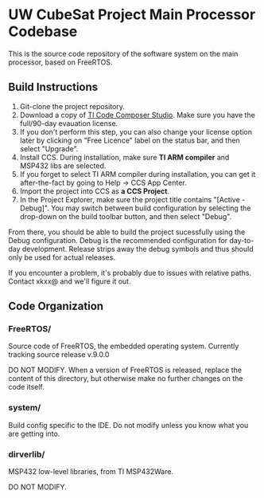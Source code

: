 UW CubeSat Project Main Processor Codebase
==========================================

This is the source code repository of the software system
on the main processor, based on FreeRTOS.

Build Instructions
------------------

1. Git-clone the project repository.
2. Download a copy of [TI Code Composer Studio](http://processors.wiki.ti.com/index.php/Download_CCS). Make sure you have the full/90-day evauation license.
 1. If you don't perform this step, you can also change your license option later by clicking on "Free Licence" label on the status bar, and then select "Upgrade".
3. Install CCS. During installation, make sure **TI ARM compiler** and MSP432 libs are selected.
 1. If you forget to select TI ARM compiler during installation, you can get it after-the-fact by going to Help -> CCS App Center.
4. Import the project into CCS as **a CCS Project**.
5. In the Project Explorer, make sure the project title contains "[Active - Debug]". You may switch between build configuration by selecting the drop-down on the build toolbar button, and then select "Debug".

From there, you should be able to build the project sucessfully
using the Debug configuration. Debug is the recommended configuration for day-to-day development.
Release strips away the debug symbols and thus should only be used for actual releases.

If you encounter a problem, it's probably due to issues with
relative paths. Contact xkxx@ and we'll figure it out.

Code Organization
-----------------

### FreeRTOS/

Source code of FreeRTOS, the embedded operating system.
Currently tracking source release v.9.0.0

DO NOT MODIFY.
When a version of FreeRTOS is released, replace the content of
this directory, but otherwise make no further changes on the
code itself.

### system/

Build config specific to the IDE. Do not modify unless you know
what you are getting into.

### dirverlib/

MSP432 low-level libraries, from TI MSP432Ware.

DO NOT MODIFY.
